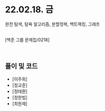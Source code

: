 # 22.02.18. 금
완전 탐색, 탐욕 알고리즘, 분할정복, 백트랙킹, 그래프
</br>
</br>

[백준 그룹 문제집/0218]

</br>

## 풀이 및 코드
* [이주희]
* [정교준]
* [정태환]
* [정한빔]
* [최원재]

